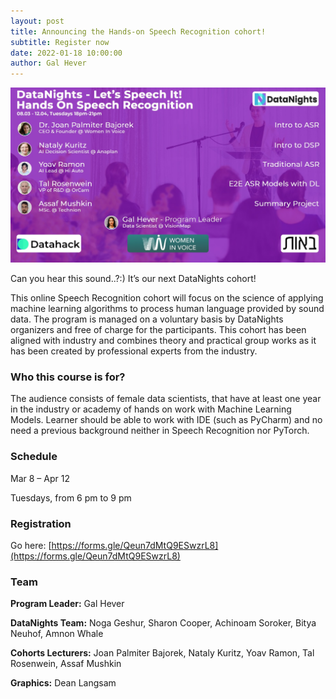 ```yaml
---
layout: post
title: Announcing the Hands-on Speech Recognition cohort! 
subtitle: Register now
date: 2022-01-18 10:00:00
author: Gal Hever
---
```


![Advanced CV and DL](/img/posts/datanights_speech.jpg)

Can you hear this sound..?:) It’s our next DataNights cohort!

This online Speech Recognition cohort will focus on the science of applying machine learning algorithms to process human language provided by sound data. The program is managed on a voluntary basis by DataNights organizers and free of charge for the participants. This cohort has been aligned with industry and combines theory and practical group works as it has been created by professional experts from the industry.

### Who this course is for?

The audience consists of female data scientists, that have at least one year in the industry or academy of hands on work with Machine Learning Models. Learner should be able to work with IDE (such as PyCharm) and no need a previous background neither in Speech Recognition nor PyTorch.

### Schedule

Mar 8 – Apr 12

Tuesdays, from 6 pm to 9 pm

### Registration

Go here: [https://forms.gle/Qeun7dMtQ9ESwzrL8](https://forms.gle/Qeun7dMtQ9ESwzrL8)

### Team

**Program Leader:** Gal Hever

**DataNights Team:** Noga Geshur, Sharon Cooper, Achinoam Soroker, Bitya Neuhof, Amnon Whale

**Cohorts Lecturers:** Joan Palmiter Bajorek, Nataly Kuritz, Yoav Ramon, Tal Rosenwein, Assaf Mushkin

**Graphics:** Dean Langsam
